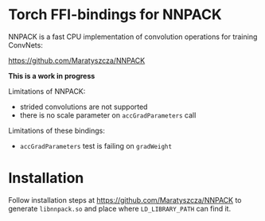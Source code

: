 Torch FFI-bindings for NNPACK 
=============

NNPACK is a fast CPU implementation of convolution operations for training ConvNets:
 
https://github.com/Maratyszcza/NNPACK

**This is a work in progress**

Limitations of NNPACK:

 * strided convolutions are not supported
 * there is no scale parameter on `accGradParameters` call 

Limitations of these bindings:

 * `accGradParameters` test is failing on `gradWeight`

# Installation

Follow installation steps at https://github.com/Maratyszcza/NNPACK to generate `libnnpack.so` and place where `LD_LIBRARY_PATH` can find it.
